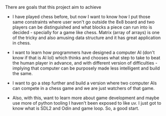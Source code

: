 There are goals that this project aim to achieve

- I have played chess before, but now I want to know how I put those same constraints where user won't go outside the 8x8 board
  and two players can be distinguished and what blocks a piece can run into is decided - specially for a game like chess.
  Matrix (array of arrays) is one of the tricky and also amusing data structure and it has great application in chess. 

- I want to learn how programmers have designed a computer AI (don't know if that is AI lol) which thinks and chooses what step to take to beat the human player in advance, and with different version of difficulties - implying that computer can be purposely made less intelligent and build the same.

- I want to go a step further and build a version where two computer AIs can compete in a chess game and we are just watchers of that game.

- Also, with this, want to learn more about game development and maybe use more of python tooling I haven't been exposed to like uv. I just got to know what is SDL2 and Odin and game loop. So, a good start.